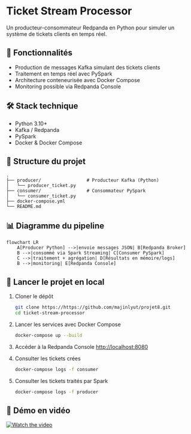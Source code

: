 # Ticket Stream Processor

Un producteur-consommateur Redpanda en Python pour simuler un système de tickets clients en temps réel.

## 🚀 Fonctionnalités

- Production de messages Kafka simulant des tickets clients
- Traitement en temps réel avec PySpark
- Architecture conteneurisée avec Docker Compose
- Monitoring possible via Redpanda Console 

## 🛠️ Stack technique

- Python 3.10+
- Kafka / Redpanda
- PySpark
- Docker & Docker Compose

## 📁 Structure du projet

```
.
├── producer/                 # Producteur Kafka (Python)
│   └── producer_ticket.py
├── consumer/                 # Consommateur PySpark
│   └── consumer_ticket.py
├── docker-compose.yml
└── README.md
```
## 📊 Diagramme du pipeline

```mermaid
flowchart LR
    A[Producer Python] -->|envoie messages JSON| B[Redpanda Broker]
    B -->|consommé via Spark Streaming| C[Consumer PySpark]
    C -->|traitement + agrégation| D[Résultats en mémoire/logs]
    B -->|monitoring| E[Redpanda Console]
```

## 🧪 Lancer le projet en local

1. Cloner le dépôt  
   ```bash
   git clone https://https://github.com/majinlyut/projet8.git
   cd ticket-stream-processor
   ```

2. Lancer les services avec Docker Compose  
   ```bash
   docker-compose up --build
   ```

3. Accéder à la Redpanda Console 
   [http://localhost:8080](http://localhost:8080)

4. Consulter les tickets crées
   ```bash
   docker-compose logs -f consumer
   ```
   
5. Consulter les tickets traités par Spark
   ```bash
   docker-compose logs -f producer
   ```

## 🎥 Démo en vidéo

[![Watch the video](https://img.youtube.com/vi/pB50tTuo0IM/maxresdefault.jpg)](https://www.youtube.com/watch?v=pB50tTuo0IM)



